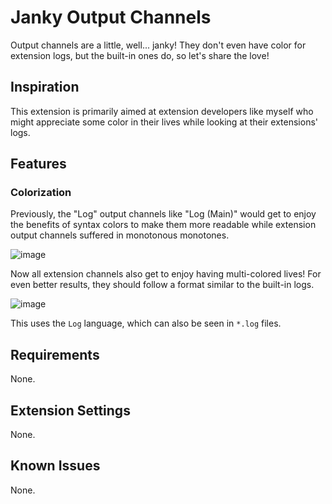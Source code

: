# Janky Output Channels

Output channels are a little, well... janky! They don't even have color for extension logs, but the built-in ones do, so let's share the love!

## Inspiration

This extension is primarily aimed at extension developers like myself who might appreciate some color in their lives while looking at their extensions' logs.

## Features

### Colorization

Previously, the "Log" output channels like "Log (Main)" would get to enjoy the benefits of syntax colors to make them more readable while extension output channels suffered in monotonous monotones.

![image](https://user-images.githubusercontent.com/820263/99159954-ee0e9f00-26af-11eb-8503-31bcdafbb15a.png)

Now all extension channels also get to enjoy having multi-colored lives! For even better results, they should follow a format similar to the built-in logs.

![image](https://user-images.githubusercontent.com/820263/99159977-27dfa580-26b0-11eb-9228-43a310453c47.gif)

This uses the `Log` language, which can also be seen in `*.log` files.

## Requirements

None.

## Extension Settings

None.

## Known Issues

None.
